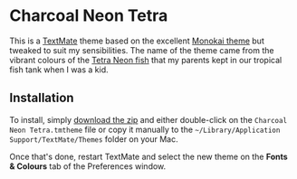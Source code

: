 Charcoal Neon Tetra
===================

This is a [TextMate](http://macromates.com/) theme based on the excellent [Monokai theme](http://www.monokai.nl/blog/2006/07/15/textmate-color-theme/) but tweaked to suit my sensibilities. The name of the theme came from the vibrant colours of the [Tetra Neon fish](http://en.wikipedia.org/wiki/Neon_tetra) that my parents kept in our tropical fish tank when I was a kid.


Installation
------------

To install, simply [download the zip](http://github.com/spjwebster/charcoal-neon-tetra/zipball/master) and either double-click on the `Charcoal Neon Tetra.tmtheme` file or copy it manually to the `~/Library/Application Support/TextMate/Themes` folder on your Mac. 

Once that's done, restart TextMate and select the new theme on the **Fonts & Colours** tab of the Preferences window.